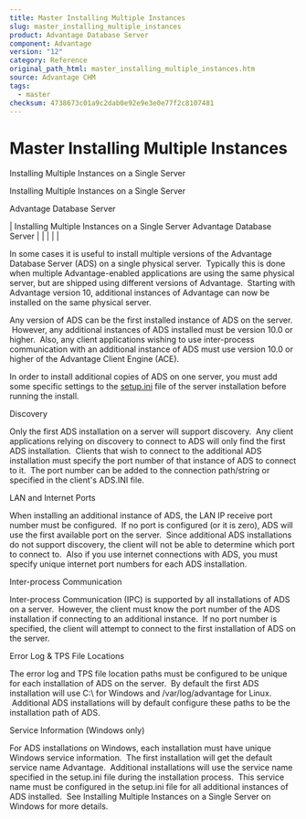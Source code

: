 ```yaml
---
title: Master Installing Multiple Instances
slug: master_installing_multiple_instances
product: Advantage Database Server
component: Advantage
version: "12"
category: Reference
original_path_html: master_installing_multiple_instances.htm
source: Advantage CHM
tags:
  - master
checksum: 4738673c01a9c2dab0e92e9e3e0e77f2c8107481
---
```


# Master Installing Multiple Instances

Installing Multiple Instances on a Single Server

Installing Multiple Instances on a Single Server

Advantage Database Server

| Installing Multiple Instances on a Single Server  Advantage Database Server |  |  |  |  |

In some cases it is useful to install multiple versions of the Advantage Database Server (ADS) on a single physical server.  Typically this is done when multiple Advantage-enabled applications are using the same physical server, but are shipped using different versions of Advantage.  Starting with Advantage version 10, additional instances of Advantage can now be installed on the same physical server.

Any version of ADS can be the first installed instance of ADS on the server.  However, any additional instances of ADS installed must be version 10.0 or higher.  Also, any client applications wishing to use inter-process communication with an additional instance of ADS must use version 10.0 or higher of the Advantage Client Engine (ACE).

In order to install additional copies of ADS on one server, you must add some specific settings to the [setup.ini](master_performing_silent_installs.md) file of the server installation before running the install.

Discovery

Only the first ADS installation on a server will support discovery.  Any client applications relying on discovery to connect to ADS will only find the first ADS installation.  Clients that wish to connect to the additional ADS installation must specify the port number of that instance of ADS to connect to it.  The port number can be added to the connection path/string or specified in the client's ADS.INI file.

LAN and Internet Ports

When installing an additional instance of ADS, the LAN IP receive port number must be configured.  If no port is configured (or it is zero), ADS will use the first available port on the server.  Since additional ADS installations do not support discovery, the client will not be able to determine which port to connect to.  Also if you use internet connections with ADS, you must specify unique internet port numbers for each ADS installation.

Inter-process Communication

Inter-process Communication (IPC) is supported by all installations of ADS on a server.  However, the client must know the port number of the ADS installation if connecting to an additional instance.  If no port number is specified, the client will attempt to connect to the first installation of ADS on the server.

Error Log & TPS File Locations

The error log and TPS file location paths must be configured to be unique for each installation of ADS on the server.  By default the first ADS installation will use C:\ for Windows and /var/log/advantage for Linux.  Additional ADS installations will by default configure these paths to be the installation path of ADS.

Service Information (Windows only)

For ADS installations on Windows, each installation must have unique Windows service information.  The first installation will get the default service name Advantage.  Additional installations will use the service name specified in the setup.ini file during the installation process.  This service name must be configured in the setup.ini file for all additional instances of ADS installed.  See Installing Multiple Instances on a Single Server on Windows for more details.
